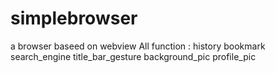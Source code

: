# simplebrowser
a browser baseed on webview
All function :
history bookmark search_engine title_bar_gesture background_pic profile_pic
